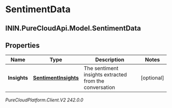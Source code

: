 # SentimentData

## ININ.PureCloudApi.Model.SentimentData

## Properties

|Name | Type | Description | Notes|
|------------ | ------------- | ------------- | -------------|
| **Insights** | [**SentimentInsights**](SentimentInsights) | The sentiment insights extracted from the conversation | [optional] |



_PureCloudPlatform.Client.V2 242.0.0_
